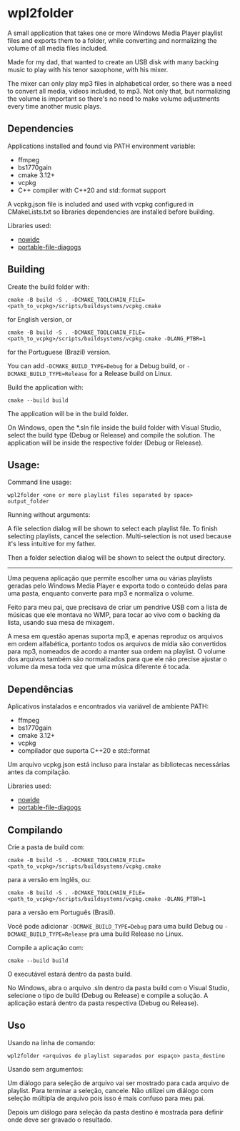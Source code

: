 # wpl2folder

A small application that takes one or more Windows Media Player playlist files
and exports them to a folder, while converting and normalizing the volume of
all media files included.

Made for my dad, that wanted to create an USB disk with many backing music
to play with his tenor saxophone, with his mixer.

The mixer can only play mp3 files in alphabetical order, so there was a
need to convert all media, videos included, to mp3. Not only that,
but normalizing the volume is important so there's no need to make
volume adjustments every time another music plays.

## Dependencies

Applications installed and found via PATH environment variable:

- ffmpeg
- bs1770gain
- cmake 3.12+
- vcpkg
- C++ compiler with C++20 and std::format support

A vcpkg.json file is included and used with vcpkg configured in CMakeLists.txt
so libraries dependencies are installed before building.

Libraries used:

- [nowide](https://github.com/boostorg/nowide)
- [portable-file-diagogs](https://github.com/samhocevar/portable-file-dialogs)

## Building

Create the build folder with:

`cmake -B build -S . -DCMAKE_TOOLCHAIN_FILE=<path_to_vcpkg>/scripts/buildsystems/vcpkg.cmake`

for English version, or

`cmake -B build -S . -DCMAKE_TOOLCHAIN_FILE=<path_to_vcpkg>/scripts/buildsystems/vcpkg.cmake -DLANG_PTBR=1`

for the Portuguese (Brazil) version.

You can add `-DCMAKE_BUILD_TYPE=Debug` for a Debug build, or
`-DCMAKE_BUILD_TYPE=Release` for a Release build on Linux.

Build the application with:

`cmake --build build`

The application will be in the build folder.

On Windows, open the *.sln file inside the build folder with Visual Studio,
select the build type (Debug or Release) and compile the solution. The
application will be inside the respective folder (Debug or Release).

## Usage:

Command line usage:

`wpl2folder <one or more playlist files separated by space> output_folder`

Running without arguments:

A file selection dialog will be shown to select each playlist file. To finish
selecting playlists, cancel the selection. Multi-selection is not used
because it's less intuitive for my father.

Then a folder selection dialog will be shown to select the output directory.

---

Uma pequena aplicação que permite escolher uma ou várias playlists geradas pelo
Windows Media Player e exporta todo o conteúdo delas para uma pasta, enquanto
converte para mp3 e normaliza o volume.

Feito para meu pai, que precisava de criar um pendrive USB com a lista de
músicas que ele montava no WMP, para tocar ao vivo com o backing da lista,
usando sua mesa de mixagem.

A mesa em questão apenas suporta mp3, e apenas reproduz os arquivos em ordem
alfabética, portanto todos os arquivos de mídia são convertidos para mp3,
nomeados de acordo a manter sua ordem na playlist. O volume dos arquivos também
são normalizados para que ele não precise ajustar o volume da mesa toda vez que
uma música diferente é tocada.

## Dependências

Aplicativos instalados e encontrados via variável de ambiente PATH:

- ffmpeg
- bs1770gain
- cmake 3.12+
- vcpkg
- compilador que suporta C++20 e std::format

Um arquivo vcpkg.json está incluso para instalar as bibliotecas necessárias
antes da compilação.

Libraries used:

- [nowide](https://github.com/boostorg/nowide)
- [portable-file-diagogs](https://github.com/samhocevar/portable-file-dialogs)

## Compilando

Crie a pasta de build com:

`cmake -B build -S . -DCMAKE_TOOLCHAIN_FILE=<path_to_vcpkg>/scripts/buildsystems/vcpkg.cmake`

para a versão em Inglês, ou:

`cmake -B build -S . -DCMAKE_TOOLCHAIN_FILE=<path_to_vcpkg>/scripts/buildsystems/vcpkg.cmake -DLANG_PTBR=1`

para a versão em Português (Brasil).

Você pode adicionar `-DCMAKE_BUILD_TYPE=Debug` para uma build Debug ou
`-DCMAKE_BUILD_TYPE=Release` pra uma build Release no Linux.

Compile a aplicação com:

`cmake --build build`

O executável estará dentro da pasta build.

No Windows, abra o arquivo .sln dentro da pasta build com o Visual Studio,
selecione o tipo de build (Debug ou Release) e compile a solução. A
aplicação estará dentro da pasta respectiva (Debug ou Release).

## Uso

Usando na linha de comando:

`wpl2folder <arquivos de playlist separados por espaço> pasta_destino`

Usando sem argumentos:

Um diálogo para seleção de arquivo vai ser mostrado para cada arquivo de playlist. Para terminar a seleção, cancele.
Não utilizei um diálogo com seleção múltipla de arquivo pois isso é mais confuso para meu pai.

Depois um diálogo para seleção da pasta destino é mostrada para definir onde deve ser gravado o resultado.


